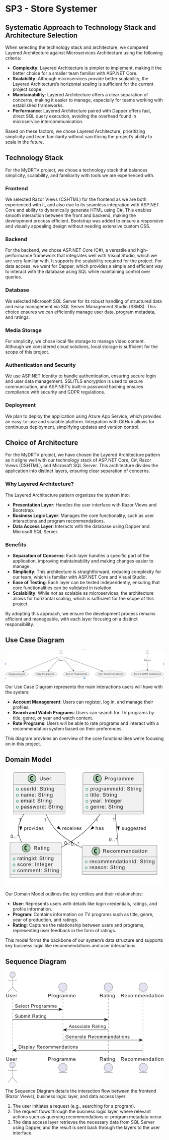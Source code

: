 # SP3 - Store Systemer

## Systematic Approach to Technology Stack and Architecture Selection

When selecting the technology stack and architecture, we compared Layered Architecture against Microservices Architecture using the following criteria:

- **Complexity**: Layered Architecture is simpler to implement, making it the better choice for a smaller team familiar with ASP.NET Core.
- **Scalability**: Although microservices provide better scalability, the Layered Architecture’s horizontal scaling is sufficient for the current project scope.
- **Maintainability**: Layered Architecture offers a clear separation of concerns, making it easier to manage, especially for teams working with established frameworks.
- **Performance**: Layered Architecture paired with Dapper offers fast, direct SQL query execution, avoiding the overhead found in microservice intercommunication.

Based on these factors, we chose Layered Architecture, prioritizing simplicity and team familiarity without sacrificing the project’s ability to scale in the future.

## Technology Stack

For the MyDRTV project, we chose a technology stack that balances simplicity, scalability, and familiarity with tools we are experienced with.

### Frontend
We selected Razor Views (CSHTML) for the frontend as we are both experienced with it, and also due to its seamless integration with ASP.NET Core and ability to dynamically generate HTML using C#. This enables smooth interaction between the front and backend, making the development process efficient. Bootstrap was added to ensure a responsive and visually appealing design without needing extensive custom CSS.

### Backend
For the backend, we chose ASP.NET Core (C#), a versatile and high-performance framework that integrates well with Visual Studio, which we are very familiar with. It supports the scalability required for the project. For data access, we went for Dapper, which provides a simple and efficient way to interact with the database using SQL while maintaining control over queries.

### Database
We selected Microsoft SQL Server for its robust handling of structured data and easy management via SQL Server Management Studio (SSMS). This choice ensures we can efficiently manage user data, program metadata, and ratings.

### Media Storage
For simplicity, we chose local file storage to manage video content. Although we considered cloud solutions, local storage is sufficient for the scope of this project.

### Authentication and Security
We use ASP.NET Identity to handle authentication, ensuring secure login and user data management. SSL/TLS encryption is used to secure communication, and ASP.NET’s built-in password hashing ensures compliance with security and GDPR regulations.

### Deployment
We plan to deploy the application using Azure App Service, which provides an easy-to-use and scalable platform. Integration with GitHub allows for continuous deployment, simplifying updates and version control.

## Choice of Architecture

For the MyDRTV project, we have chosen the Layered Architecture pattern as it aligns well with our technology stack of ASP.NET Core, C#, Razor Views (CSHTML), and Microsoft SQL Server. This architecture divides the application into distinct layers, ensuring clear separation of concerns.

### Why Layered Architecture?

The Layered Architecture pattern organizes the system into:
- **Presentation Layer**: Handles the user interface with Razor Views and Bootstrap.
- **Business Logic Layer**: Manages the core functionality, such as user interactions and program recommendations.
- **Data Access Layer**: Interacts with the database using Dapper and Microsoft SQL Server.

### Benefits
- **Separation of Concerns**: Each layer handles a specific part of the application, improving maintainability and making changes easier to manage.
- **Simplicity**: This architecture is straightforward, reducing complexity for our team, which is familiar with ASP.NET Core and Visual Studio.
- **Ease of Testing**: Each layer can be tested independently, ensuring that core functionalities can be validated in isolation.
- **Scalability**: While not as scalable as microservices, the architecture allows for horizontal scaling, which is sufficient for the scope of this project.

By adopting this approach, we ensure the development process remains efficient and manageable, with each layer focusing on a distinct responsibility.

## Use Case Diagram
![Use Case Diagram](Usecase.png)

Our Use Case Diagram represents the main interactions users will have with the system:
- **Account Management**: Users can register, log in, and manage their profiles.
- **Search and Watch Programs**: Users can search for TV programs by title, genre, or year and watch content.
- **Rate Programs**: Users will be able to rate programs and interact with a recommendation system based on their preferences.

This diagram provides an overview of the core functionalities we’re focusing on in this project.

## Domain Model
![Domain Model](Domainmodel.png)

Our Domain Model outlines the key entities and their relationships:
- **User**: Represents users with details like login credentials, ratings, and profile information.
- **Program**: Contains information on TV programs such as title, genre, year of production, and ratings.
- **Rating**: Captures the relationship between users and programs, representing user feedback in the form of ratings.

This model forms the backbone of our system’s data structure and supports key business logic like recommendations and user interactions.

## Sequence Diagram
![Sequence Diagram](sequencediagram.png)

The Sequence Diagram details the interaction flow between the frontend (Razor Views), business logic layer, and data access layer:
1. The user initiates a request (e.g., searching for a program).
2. The request flows through the business logic layer, where relevant actions such as querying recommendations or program metadata occur.
3. The data access layer retrieves the necessary data from SQL Server using Dapper, and the result is sent back through the layers to the user interface.

